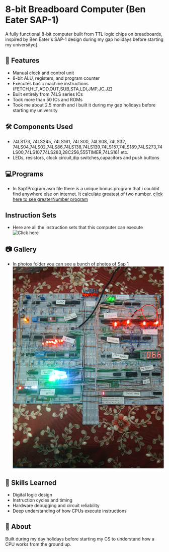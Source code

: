# 8-bit Breadboard Computer (Ben Eater SAP-1)

A fully functional 8-bit computer built from TTL logic chips on breadboards, inspired by Ben Eater's SAP-1 design during my gap holidays before starting my universityo[.

## 🧠 Features
- Manual clock and control unit
- 8-bit ALU, registers, and program counter
- Executes basic machine instructions (FETCH,HLT,ADD,OUT,SUB,STA,LDI,JMP,JC,JZ)
- Built entirely from 74LS series ICs
- Took more than 50 ICs and ROMs
- Took me about 2.5 month and i built it during my gap holidays before starting my university

## 🛠️ Components Used
- 74LS173, 74LS245, 74LS161, 74LS00, 74LS08, 74LS32, 74LS04,74LS02,74LS86,74LS138,74LS139,74LS157,74LS189,74LS273,74LS00,74LS107,74LS283,28C256,555TIMER,74LS161 etc.
- LEDs, resistors, clock circuit,dip switches,capacitors and push buttons

## 💻Programs
- In Sap1Program.asm file there is a unique bonus program that i couldnt find anywhere else on internet. It calculate greatest of two number. 
[click here to see greaterNumber program](Sap1Programs.asm)

## Instruction Sets
- Here are all the instruction sets that this computer can execute
![Click here](instructionSet)


## 📷 Gallery
- In photos folder you can see a bunch of photos of Sap 1
![Front View](photos/1.jpg)

## 🧩 Skills Learned
- Digital logic design
- Instruction cycles and timing
- Hardware debugging and circuit reliability
- Deep understanding of how CPUs execute instructions

## 📍 About
Built during my day holidays before starting my CS to understand how a CPU works from the ground up.
